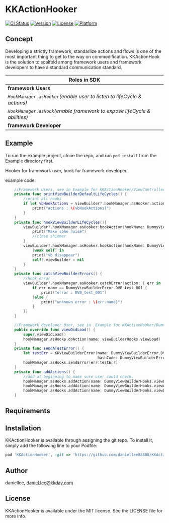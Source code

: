# KKActionHooker

[![CI Status](https://img.shields.io/travis/daniellee/KKActionHooker.svg?style=flat)](https://travis-ci.org/daniellee/KKActionHooker)
[![Version](https://img.shields.io/cocoapods/v/KKActionHooker.svg?style=flat)](https://cocoapods.org/pods/KKActionHooker)
[![License](https://img.shields.io/cocoapods/l/KKActionHooker.svg?style=flat)](https://cocoapods.org/pods/KKActionHooker)
[![Platform](https://img.shields.io/cocoapods/p/KKActionHooker.svg?style=flat)](https://cocoapods.org/pods/KKActionHooker)

## Concept
Developing a strictly framework, standarlize actions and flows is one of the most important thing to get to the way on commodification.
KKActionHook is the solution to scalfold among framework users and framework developers to have a standard communication standard.

|   Roles in SDK  |
|------------------------
|   **framework Users**   |
| *`HookManager.asHooker`(enable user to listen to lifeCycle & actions)*
| *`HookManager.asHook`(enable framework to expose lifeCycle & abilities)*
|   **framework Developer**   |


## Example

To run the example project, clone the repo, and run `pod install` from the Example directory first.

Hooker for framework user, hook for framework developer.

example code:
```Swift
    //Framework Users, see in Example for KKActionHooker/ViewController
    private func printViewBuilderDefaultLifeCycles() {
        //print all hooks
        if let vbHookActions = viewBuilder?.hookManager.asHooker.actionNames() {
            print("actions : \(vbHookActions)")
        }
    }
    private func hookViewBuilderLifeCycles(){
        viewBuilder?.hookManager.asHooker.hookAction(hookName: DummyViewBuilderHooks.viewAppear) {
            print("Make some noise")
            //close shimmer
        }
        viewBuilder?.hookManager.asHooker.hookAction(hookName: DummyViewBuilderHooks.viewDisappear) {
            [weak self] in
            print("vb disappear")
            self?.viewBuilder = nil
        }
    }
    private func catchViewBuilderErrors() {
        //hook error
        viewBuilder?.hookManager.asHooker.catchError(action: { err in
            if err.name == DummyViewBuilderError.DVB_test_001 {
                print("error : DVB_test_001")
            }else {
                print("unknown error : \(err.name)")
            }
        })
    }
```

```Swift
    //Framework developer User, see in  Example for KKActionHooker/DummyViewBuilder
    public override func viewDidLoad() {
        super.viewDidLoad()
        hookManager.asHooks.doAction(name: viewBuilderHooks.viewLoad)
    }
    private func sendATestError() {
        let testErr = KKViewBuilderError(name: DummyViewBuilderError.DVB_test_001,
                                         hashCode: DummyViewBuilderError.DVB_test_001.hashValue)
        hookManager.asHooks.sendError(err:testErr)
    }
    private func addActions() {
        //add at beginning to make sure user could check.
        hookManager.asHooks.addAction(name: DummyViewBuilderHooks.viewLoad) { Promise<Any>.init { $0.fulfill(()) }}
        hookManager.asHooks.addAction(name: DummyViewBuilderHooks.viewAppear) { Promise<Any>.init { $0.fulfill(()) }}
        hookManager.asHooks.addAction(name: DummyViewBuilderHooks.viewDisappear) { Promise<Any>.init { $0.fulfill(()) }}
    }
```

## Requirements

## Installation

KKActionHooker is available through assigning the git repo. To install
it, simply add the following line to your Podfile:

```ruby
pod 'KKActionHooker', :git => 'https://github.com/daniellee88888/KKActionHooker.git', :branch => 'main'
```

## Author

daniellee, daniel.lee@kkday.com

## License

KKActionHooker is available under the MIT license. See the LICENSE file for more info.
